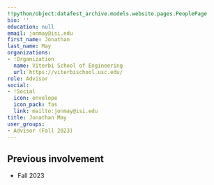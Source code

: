 ```yaml
---
!!python/object:datafest_archive.models.website.pages.PeoplePage
bio: ''
education: null
email: jonmay@isi.edu
first_name: Jonathan
last_name: May
organizations:
- !Organization
  name: Viterbi School of Engineering
  url: https://viterbischool.usc.edu/
role: Advisor
social:
- !Social
  icon: envelope
  icon_pack: fas
  link: mailto:jonmay@isi.edu
title: Jonathan May
user_groups:
- Advisor (Fall 2023)
---
```


## Previous involvement

* Fall 2023